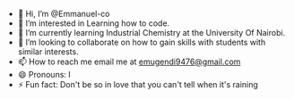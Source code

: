 - 👋 Hi, I’m @Emmanuel-co
- 👀 I’m interested in Learning how to code.
- 🌱 I’m currently learning Industrial Chemistry at the University Of Nairobi.
- 💞️ I’m looking to collaborate on how to gain skills with students with similar interests.
- 📫 How to reach me email me at emugendi9476@gmail.com
- 😄 Pronouns: I
- ⚡ Fun fact: Don't be so in love that you can't tell when it's raining

<!---
Emmanuel-co/Emmanuel-co is a ✨ special ✨ repository because its `README.md` (this file) appears on your GitHub profile.
You can click the Preview link to take a look at your changes.
--->
